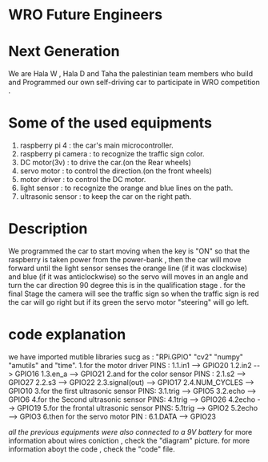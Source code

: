 # WRO Future Engineers  
# Next Generation
We are Hala W , Hala D and Taha the palestinian team members who build and Programmed our own self-driving car to participate in WRO competition .

# Some of the used equipments 
1. raspberry pi 4 : the car's main microcontroller.
2. raspberry pi camera : to recognize the traffic sign color.
3. DC motor(3v) : to drive the car.(on the Rear wheels)
4. servo motor : to control the direction.(on the front wheels)
5. motor driver : to control the DC motor.
6. light sensor : to recognize the orange and blue lines on the path.
7. ultrasonic sensor : to keep the car on the right path.

# Description
We programmed the car to start moving when the key is "ON" so that the raspberry is taken power from the power-bank , then the car will move forward until the light sensor senses the orange line (if it was clockwise) and blue (if it was anticlockwise) so the servo will moves in an angle and turn the car direction 90 degree
this is in the qualification stage .
for the final Stage the camera will see the traffic sign so when the traffic sign is red the car will go right but if its green the servo motor "steering" will go left.

# code explanation 
we have imported mutible libraries sucg as : "RPi.GPIO" "cv2" "numpy" "amutils" and "time".
1.for the motor driver PINS : 
1.1.in1 --> GPIO20 
1.2.in2 --> GPIO16
1.3.en_a --> GPIO21
2.and for the color sensor PINS : 
2.1.s2 --> GPIO27
2.2.s3 --> GPIO22
2.3.signal(out) --> GPIO17
2.4.NUM_CYCLES --> GPIO10
3.for the first ultrasonic sensor PINS:
3.1.trig --> GPIO5
3.2.echo --> GPIO6
4.for the Second ultrasonic sensor PINS:
4.1trig --> GPIO26
4.2echo --> GPIO19
5.for the frontal ultrasonic sensor PINS:
5.1trig --> GPIO2
5.2echo --> GPIO3
6.then for the servo motor PIN :
6.1.DATA --> GPIO23

*all the previous equipments were also connected to a 9V battery*
for more information about wires coniction , check the "diagram" picture.
for more information aboyt the code , check the "code" file.







 
 # 
